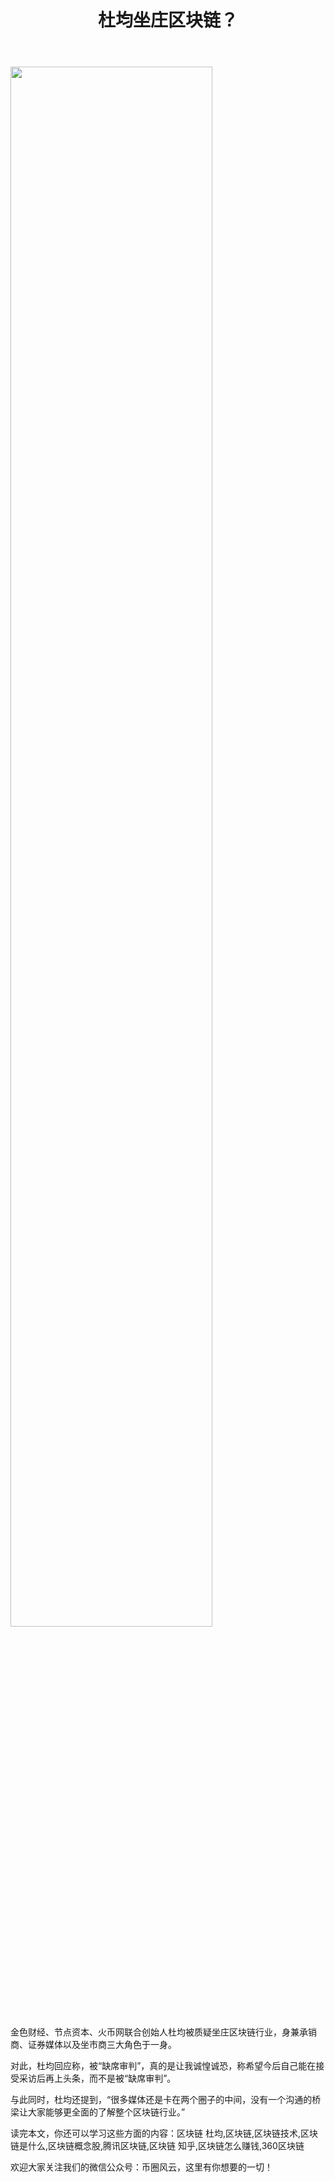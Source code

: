 ﻿---
layout: post
title: "杜均坐庄区块链？"
description: "【深度调查】 区块链庄家杜均刷屏，杜均被推至风口浪尖。"
tags: [杜均坐庄区块链,区块链,tkc,买币网]
categories: [币圈风云,TKC]
---
<img src="http://cdn.utouu.com/biiduuuser/1520404631752.jpg" width="80%"/>

金色财经、节点资本、火币网联合创始人杜均被质疑坐庄区块链行业，身兼承销商、证券媒体以及坐市商三大角色于一身。

对此，杜均回应称，被“缺席审判”，真的是让我诚惶诚恐，称希望今后自己能在接受采访后再上头条，而不是被“缺席审判”。

与此同时，杜均还提到，“很多媒体还是卡在两个圈子的中间，没有一个沟通的桥梁让大家能够更全面的了解整个区块链行业。”

读完本文，你还可以学习这些方面的内容：区块链 杜均,区块链,区块链技术,区块链是什么,区块链概念股,腾讯区块链,区块链 知乎,区块链怎么赚钱,360区块链


欢迎大家关注我们的微信公众号：币圈风云，这里有你想要的一切！